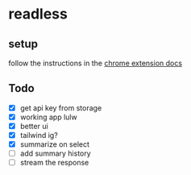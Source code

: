 # readless

## setup

follow the instructions in the [chrome extension docs](https://developer.chrome.com/docs/extensions/get-started)

## Todo

- [x] get api key from storage
- [x] working app lulw
- [x] better ui
- [x] tailwind ig?
- [x] summarize on select
- [ ] add summary history
- [ ] stream the response
